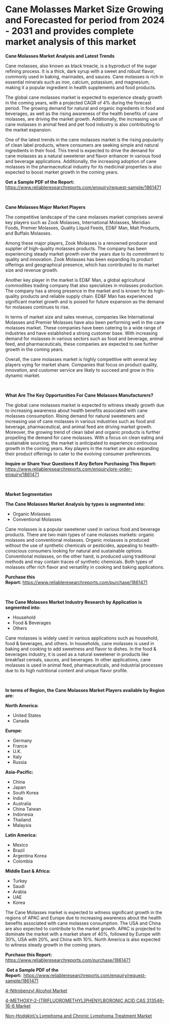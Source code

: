 <p><h1>Cane Molasses Market Size Growing and Forecasted for period from 2024 - 2031 and provides complete market analysis of this market</h1></p><p><strong>Cane Molasses Market Analysis and Latest Trends</strong></p>
<p><p>Cane molasses, also known as black treacle, is a byproduct of the sugar refining process. It is a thick, dark syrup with a sweet and robust flavor, commonly used in baking, marinades, and sauces. Cane molasses is rich in essential minerals such as iron, calcium, potassium, and magnesium, making it a popular ingredient in health supplements and food products.</p><p>The global cane molasses market is expected to experience steady growth in the coming years, with a projected CAGR of 4% during the forecast period. The growing demand for natural and organic ingredients in food and beverages, as well as the rising awareness of the health benefits of cane molasses, are driving the market growth. Additionally, the increasing use of cane molasses in animal feed and pet food industry is also contributing to the market expansion.</p><p>One of the latest trends in the cane molasses market is the rising popularity of clean label products, where consumers are seeking simple and natural ingredients in their food. This trend is expected to drive the demand for cane molasses as a natural sweetener and flavor enhancer in various food and beverage applications. Additionally, the increasing adoption of cane molasses in the pharmaceutical industry for its medicinal properties is also expected to boost market growth in the coming years.</p></p>
<p><strong>Get a Sample PDF of the Report:&nbsp;</strong> <a href="https://www.reliableresearchreports.com/enquiry/request-sample/1861471">https://www.reliableresearchreports.com/enquiry/request-sample/1861471</a></p>
<p>&nbsp;</p>
<p><strong>Cane Molasses Major Market Players</strong></p>
<p><p>The competitive landscape of the cane molasses market comprises several key players such as Zook Molasses, International Molasses, Meridian Foods, Premier Molasses, Quality Liquid Feeds, ED&F Man, Malt Products, and Buffalo Molasses. </p><p>Among these major players, Zook Molasses is a renowned producer and supplier of high-quality molasses products. The company has been experiencing steady market growth over the years due to its commitment to quality and innovation. Zook Molasses has been expanding its product offerings and geographical presence, which has contributed to its market size and revenue growth.</p><p>Another key player in the market is ED&F Man, a global agricultural commodities trading company that also specializes in molasses production. The company has a strong presence in the market and is known for its high-quality products and reliable supply chain. ED&F Man has experienced significant market growth and is poised for future expansion as the demand for molasses continues to rise.</p><p>In terms of market size and sales revenue, companies like International Molasses and Premier Molasses have also been performing well in the cane molasses market. These companies have been catering to a wide range of industries and have established a strong customer base. With increasing demand for molasses in various sectors such as food and beverage, animal feed, and pharmaceuticals, these companies are expected to see further growth in the coming years.</p><p>Overall, the cane molasses market is highly competitive with several key players vying for market share. Companies that focus on product quality, innovation, and customer service are likely to succeed and grow in this dynamic market.</p></p>
<p>&nbsp;</p>
<p><strong>What Are The Key Opportunities For Cane Molasses Manufacturers?</strong></p>
<p><p>The global cane molasses market is expected to witness steady growth due to increasing awareness about health benefits associated with cane molasses consumption. Rising demand for natural sweeteners and increasing use of cane molasses in various industries such as food and beverage, pharmaceutical, and animal feed are driving market growth. Moreover, the growing trend of clean label and organic products is further propelling the demand for cane molasses. With a focus on clean eating and sustainable sourcing, the market is anticipated to experience continuous growth in the coming years. Key players in the market are also expanding their product offerings to cater to the evolving consumer preferences.</p></p>
<p><strong>Inquire or Share Your Questions If Any Before Purchasing This Report:</strong> <a href="https://www.reliableresearchreports.com/enquiry/pre-order-enquiry/1861471">https://www.reliableresearchreports.com/enquiry/pre-order-enquiry/1861471</a></p>
<p>&nbsp;</p>
<p><strong>Market Segmentation</strong></p>
<p><strong>The Cane Molasses Market Analysis by types is segmented into:</strong></p>
<p><ul><li>Organic Molasses</li><li>Conventional Molasses</li></ul></p>
<p><p>Cane molasses is a popular sweetener used in various food and beverage products. There are two main types of cane molasses markets: organic molasses and conventional molasses. Organic molasses is produced without the use of synthetic chemicals or pesticides, appealing to health-conscious consumers looking for natural and sustainable options. Conventional molasses, on the other hand, is produced using traditional methods and may contain traces of synthetic chemicals. Both types of molasses offer rich flavor and versatility in cooking and baking applications.</p></p>
<p><strong>Purchase this Report:&nbsp;</strong><a href="https://www.reliableresearchreports.com/purchase/1861471">https://www.reliableresearchreports.com/purchase/1861471</a></p>
<p>&nbsp;</p>
<p><strong>The Cane Molasses Market Industry Research by Application is segmented into:</strong></p>
<p><ul><li>Household</li><li>Food & Beverages</li><li>Others</li></ul></p>
<p><p>Cane molasses is widely used in various applications such as household, food & beverages, and others. In households, cane molasses is used in baking and cooking to add sweetness and flavor to dishes. In the food & beverages industry, it is used as a natural sweetener in products like breakfast cereals, sauces, and beverages. In other applications, cane molasses is used in animal feed, pharmaceuticals, and industrial processes due to its high nutritional content and unique flavor profile.</p></p>
<p>&nbsp;</p>
<p><strong>In terms of Region, the Cane Molasses Market Players available by Region are:</strong></p>
<p>
    <p> <strong> North America: </strong>
        <ul>
            <li>United States</li>
            <li>Canada</li>
        </ul>
        </p> 
    <p> <strong> Europe: </strong>
        <ul>
            <li>Germany</li>
            <li>France</li>
            <li>U.K.</li>
            <li>Italy</li>
            <li>Russia</li>
        </ul>
        </p> 
    <p> <strong> Asia-Pacific: </strong>
        <ul>
            <li>China</li>
            <li>Japan</li>
            <li>South Korea</li>
            <li>India</li>
            <li>Australia</li>
            <li>China Taiwan</li>
            <li>Indonesia</li>
            <li>Thailand</li>
            <li>Malaysia</li>
        </ul>
        </p> 
    <p> <strong> Latin America: </strong>
        <ul>
            <li>Mexico</li>
            <li>Brazil</li>
            <li>Argentina Korea</li>
            <li>Colombia</li>
        </ul>
        </p> 
    <p> <strong> Middle East & Africa: </strong>
        <ul>
            <li>Turkey</li>
            <li>Saudi</li>
            <li>Arabia</li>
            <li>UAE</li>
            <li>Korea</li>
        </ul>
    </p>
    </p>
<p><p>The Cane Molasses market is expected to witness significant growth in the regions of APAC and Europe due to increasing awareness about the health benefits associated with cane molasses consumption. The USA and China are also expected to contribute to the market growth. APAC is projected to dominate the market with a market share of 40%, followed by Europe with 30%, USA with 20%, and China with 10%. North America is also expected to witness steady growth in the coming years.</p></p>
<p><strong>Purchase this Report: </strong><a href="https://www.reliableresearchreports.com/purchase/1861471">https://www.reliableresearchreports.com/purchase/1861471</a></p>
<p>&nbsp;<strong>Get a Sample PDF of the Report:&nbsp;&nbsp;</strong><a href="https://www.reliableresearchreports.com/enquiry/request-sample/1861471">https://www.reliableresearchreports.com/enquiry/request-sample/1861471</a></p>
<p><strong></strong></p>
<p><p><a href="https://www.linkedin.com/pulse/4-nitrobenzyl-alcohol-market-size-trends-growth-outlook-forecasted-qu1me?trackingId=avEcHpzW3s7quaFplPaKyg%3D%3D">4-Nitrobenzyl Alcohol Market</a></p><p><a href="https://www.linkedin.com/pulse/4-methoxy-2-trifluoromethylphenylboronic-acid-cas-313546-16-6-ltkqe?trackingId=0nywZLcxFT0oaWIfTCcEPg%3D%3D">4-METHOXY-2-(TRIFLUOROMETHYL)PHENYLBORONIC ACID CAS 313546-16-6 Market</a></p><p><a href="https://www.linkedin.com/pulse/non-hodgkins-lymphoma-chronic-treatment-market-analysis-size-ej6jc?trackingId=vXYM0gUVd2kNFdONVd3mwA%3D%3D">Non-Hodgkin\'s Lymphoma and Chronic Lymphoma Treatment Market</a></p></p>